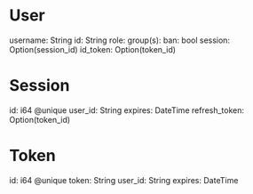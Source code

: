 # User

username: String
id: String
role:
group(s):
ban: bool
session: Option(session_id)
id_token: Option(token_id)

# Session

id: i64 @unique
user_id: String
expires: DateTime
refresh_token: Option(token_id)

# Token

id: i64 @unique
token: String
user_id: String
expires: DateTime
